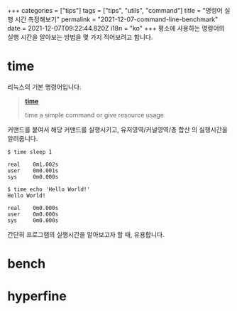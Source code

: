 +++
categories = ["tips"]
tags = ["tips", "utils", "command"]
title = "명령어 실행 시간 측정해보기"
permalink = "2021-12-07-command-line-benchmark"
date = 2021-12-07T09:22:44.820Z
i18n = "ko"
+++
평소에 사용하는 명령어의 실행 시간을 알아보는 방법을 몇 가지 적어보려고 합니다.

# time

리눅스의 기본 명령어입니다.

> **[time](https://linux.die.net/man/1/time)**
>
> time a simple command or give resource usage

커맨드를 붙여서 해당 커맨드를 실행시키고, 유저영역/커널영역/총 합산 의 실행시간을 알려줍니다.

```
$ time sleep 1

real    0m1.002s
user    0m0.001s
sys     0m0.000s

$ time echo 'Hello World!'
Hello World!

real    0m0.000s
user    0m0.000s
sys     0m0.000s
```

간단히 프로그램의 실행시간을 알아보고자 할 때, 유용합니다.

# bench

# hyperfine
